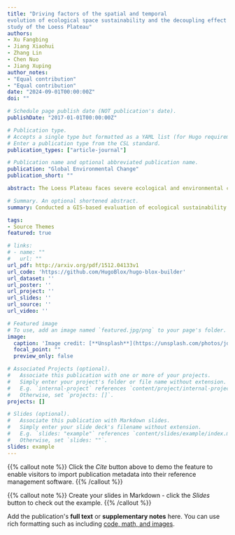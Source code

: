 ```yaml
---
title: "Driving factors of the spatial and temporal
evolution of ecological space sustainability and the decoupling effect of carbon emissions:A case
study of the Loess Plateau"
authors:
- Xu Fangbing
- Jiang Xiaohui
- Zhang Lin
- Chen Nuo
- Jiang Xuping
author_notes:
- "Equal contribution"
- "Equal contribution"
date: "2024-09-01T00:00:00Z"
doi: ""

# Schedule page publish date (NOT publication's date).
publishDate: "2017-01-01T00:00:00Z"

# Publication type.
# Accepts a single type but formatted as a YAML list (for Hugo requirements).
# Enter a publication type from the CSL standard.
publication_types: ["article-journal"]

# Publication name and optional abbreviated publication name.
publication: "Global Environmental Change"
publication_short: ""

abstract: The Loess Plateau faces severe ecological and environmental challenges, which are both widespread and typical. Since the United Nations proposed the Sustainable Development Goals (SDGs), the evaluation and analysis of ecological sustainability have become critical. There is an urgent need to establish an ecological sustainability evaluation system suitable for this region and to study its driving mechanisms. Based on the SDGs, this paper constructs a localized comprehensive index system for the ecological space sustainability of the Loess Plateau, encompassing four dimensions and twelve specific indicators. By using the entropy method for objective and comprehensive weighting, we evaluate the overall and dimensional sustainability of the ecological space in this region. The GTWR model is used to analyze driving factors, and the Tapio model is employed to assess the coupling state between carbon emission intensity and ecological sustainability. The results show that:(1) During the study period, the ecological space sustainability of the Loess Plateau improved to some extent, with urban development having a negative impact on ecological sustainability, especially in areas along rivers. (2) There is significant spatiotemporal heterogeneity in the driving factors of ecological sustainability in the Loess Plateau, with human activities being the main influencing factor. (3) The relationship between ecological sustainability intensity and carbon emission intensity varies across regions.

# Summary. An optional shortened abstract.
summary: Conducted a GIS-based evaluation of ecological sustainability in the Loess Plateau over the past decade, assessing both fractal and overall dimensions. Developed a localized indicator system and employed various models (such as RUSLE, Invest, Fragstats) to calculate the indicators. Additionally, investigated the relationship between ecological sustainability and carbon emissions under multiple driving factors using the Tapio and GTWR models.

tags:
- Source Themes
featured: true

# links:
# - name: ""
#   url: ""
url_pdf: http://arxiv.org/pdf/1512.04133v1
url_code: 'https://github.com/HugoBlox/hugo-blox-builder'
url_dataset: ''
url_poster: ''
url_project: ''
url_slides: ''
url_source: ''
url_video: ''

# Featured image
# To use, add an image named `featured.jpg/png` to your page's folder. 
image:
  caption: 'Image credit: [**Unsplash**](https://unsplash.com/photos/jdD8gXaTZsc)'
  focal_point: ""
  preview_only: false

# Associated Projects (optional).
#   Associate this publication with one or more of your projects.
#   Simply enter your project's folder or file name without extension.
#   E.g. `internal-project` references `content/project/internal-project/index.md`.
#   Otherwise, set `projects: []`.
projects: []

# Slides (optional).
#   Associate this publication with Markdown slides.
#   Simply enter your slide deck's filename without extension.
#   E.g. `slides: "example"` references `content/slides/example/index.md`.
#   Otherwise, set `slides: ""`.
slides: example
---
```


{{% callout note %}}
Click the *Cite* button above to demo the feature to enable visitors to import publication metadata into their reference management software.
{{% /callout %}}

{{% callout note %}}
Create your slides in Markdown - click the *Slides* button to check out the example.
{{% /callout %}}

Add the publication's **full text** or **supplementary notes** here. You can use rich formatting such as including [code, math, and images](https://docs.hugoblox.com/content/writing-markdown-latex/).
